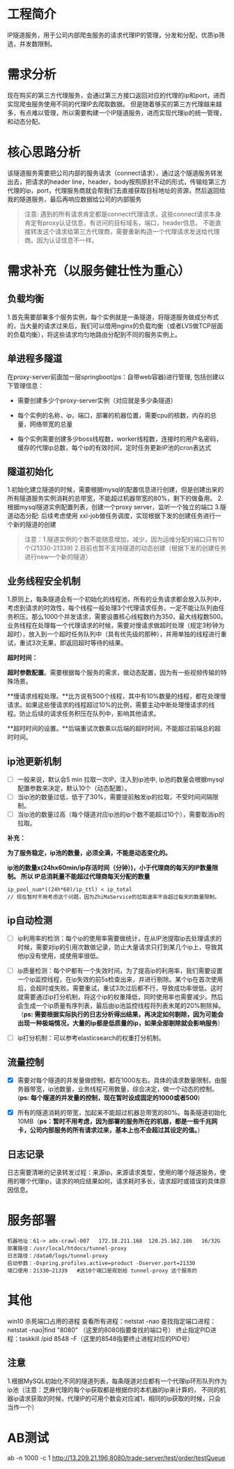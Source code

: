 # 工程简介
IP隧道服务，用于公司内部爬虫服务的请求代理IP的管理，分发和分配，优质ip筛选，并发数限制。



# 需求分析
现在购买的第三方代理服务，会通过第三方接口返回对应的代理的ip和port，进而实现爬虫服务使用不同的代理IP去爬取数据。
但是随着够买的第三方代理越来越多，有点难以管理，所以需要构建一个IP隧道服务，进而实现代理ip的统一管理，和动态分配。



# 核心思路分析
该隧道服务需要把公司内部的服务请求（connect请求），通过这个隧道服务转发出去，把请求的header line，header，body按照原封不动的形式，传输给第三方代理的ip，port，代理服务商就会帮我们去直接获取目标地址的资源，然后返回给我的隧道服务，最后再响应数据给公司的内部服务
> 注意:
遇到的所有请求肯定都是connect代理请求，这些connect请求本身肯定有proxy认证信息，有访问的目标域名，端口，header信息。
不能直接转发这个请求给第三方代理商，需要重新构造一个代理请求发送给代理商。因为认证信息不一样。



# 需求补充（以服务健壮性为重心）



## 负载均衡

1.首先需要部署多个服务实例，每个实例就是一条隧道，将隧道服务做成分布式的，当大量的请求过来后，我们可以借用nginx的负载均衡（或者LVS做TCP层面的负载均衡），将这些请求均匀地路由分配到不同的服务实例上。



## 单进程多隧道
在proxy-server前面加一层springboot(ps：自带web容器)进行管理, 包括创建以下管理信息：
- 需要创建多少个proxy-server实例（对应就是多少条隧道）

- 每个实例的名称，ip，端口，部署的机器位置，需要cpu的核数，内存的总量，网络带宽的总量

- 每个实例需要创建多少boss线程数，worker线程数，连接时的用户名密码，缓存的代理ip总数，每个ip的有效时间，定时任务更新IP池的cron表达式

  

## 隧道初始化
1.初始化建立隧道的时候，需要根据mysql的配置信息进行创建，但是创建出来的所有隧道服务实例消耗的总带宽，不能超过机器带宽的80%，剩下的做备用。
2.根据mysql隧道实例配置列表，创建一个proxy server，监听一个独立的端口
3.隧道动态分配: 后续考虑使用 xxl-job做任务调度，实现根据下发的创建任务进行一个新的隧道的创建

> 注意：1.隧道实例的个数不能随意增加，减少，因为运维分配的端口只有10个(21330-21339)  2.目前也暂不支持隧道的动态创建（根据下发的创建任务进行new一个新的隧道）



## 业务线程安全机制

1.原则上，每条隧道会有一个初始化的线程池，所有的业务请求都会放入队列中，考虑到请求的时效性，每个线程一般处理3个代理请求任务，一定不能让队列由任务积压。那么1000个并发请求，需要设置核心线程数约为350，最大线程数500。业务线程在处理每一个代理请求的时候，需要对慢请求做超时处理（规定3秒钟为超时），放入到一个超时任务队列中（具有优先级的那种），并用单独的线程进行重试，重试3次无果，即返回超时等待的结果。

**超时时间：**

**超时参数配置**。需要根据每个服务的需求，做动态配置，因为有一些视频传输的特殊场景。

**慢请求线程处理。**比方说有500个线程，其中有10%数量的线程，都在处理慢请求。如果这些慢请求的线程超过10%的比例，需要主动中断处理慢请求的线程。防止后续的请求任务积压在队列中，影响其他请求。

**超时时间的设置。**后端重试次数乘以后端的超时时间，不能超过前端总的超时时间。



## ip池更新机制
- [ ] 一般来说，默认会5 min 拉取一次IP，注入到ip池中, ip池的数量会根据mysql配置参数来决定，默认10个（动态配置）。
- [ ] 当ip池的数量过低，低于了30%，需要提前触发ip的拉取，不受时间间隔限制。
- [ ] 当ip池的数量过高（每个隧道对应ip池的ip个数不能超过10个），需要取消ip的拉取。

**补充：**

**为了服务稳定，ip池的数量，必须全满，不能是动态变化的。**

**ip池的数量x(24hx60min/ip存活时间（分钟）)，小于代理商的每天的IP数量限制。 所以 IP总消耗量不能超过代理商每天分配的数量**

```shell
ip_pool_num*((24h*60)/ip_ttl) < ip_total
// 现在暂时不用考虑这个问题，因为ZhiMaService的拉取速率不会超过每天的数量限制。
```



## ip自动检测
- [ ] ip利用率的检测：每个ip的使用率需要做统计，在从IP池提取ip去处理请求的时候，需要对ip的引用次数做记录，防止大量请求只打到某几个ip上，导致其他ip没有使用，或使用率很低。
- [ ] ip质量检测：每个IP都有一个失效时间，为了提高ip的利用率，我们需要设置一个ip监控线程，在ip失效的前5s检查出来，并进行剔除。某个ip在首次使用后，会超时或失败。需要重试，重试3次过后都不行，导致成功率很低。这时就需要通过ip打分机制，将这个ip的权重降低，同时使用率也需要减少。然后会生成一个ip质量有序列表，最后由ip池监控线程将列表末尾的20%剔除掉。（**ps: 需要根据实际执行的日志分析得出结果，再决定如何剔除，因为可能会出现一种极端情况，大量的ip都是低质量的ip，如果全部剔除就会影响服务**）
- [ ] ip打分机制：可以参考elasticsearch的权重打分机制。



## 流量控制
- [x] 需要对每个隧道的并发量做控制，都在1000左右。具体的请求数量限制，由服务器带宽，ip池数量，业务线程可用数量，综合决定，做一个动态的控制。(**ps: 每个隧道的并发量的控制，现在暂时设成固定的1000或者500**)
- [x] 所有的隧道消耗的带宽，加起来不能超过机器总带宽的80%。每条隧道初始化10MB（**ps：暂时不用考虑，因为部署的服务所在的机器，都是一些千兆网卡，公司内部服务的所有请求过来，基本上也不会超过其设定的值。**）



## 日志记录

日志需要清晰的记录转发过程：来源ip，来源请求类型，使用的哪个隧道服务，使用的哪个代理ip，请求的响应结果如何，请求耗时多长，请求超时或错误的具体原因信息。



# 服务部署

```shell
机器地址：61-> adx-crawl-007   172.18.211.168  120.25.162.186   16/32G
部署路径：/usr/local/htdocs/tunnel-proxy
日志路径：/data0/logs/tunnel-proxy
启动参数：-Dspring.profiles.active=product -Dserver.port=21330
端口使用：21330~21339   #这10个端口是规划给 tunnel-proxy 这个服务的
```



# 其他

win10 杀死端口占用的进程
查看所有进程：netstat -nao
查找指定端口进程： netstat -nao|find "8080" （这里的8080指要查找的端口号）
终止指定PID进程：taskkill /pid 8548 -F（这里的8548指要终止进程对应的PID号）



## 注意

1.根据MySQL初始化不同的隧道列表，每条隧道对应都有一个代理ip环形队列作为ip池（注意：芝麻代理的每个ip获取都是根据你的本机器的ip来计算的，
不同的机器ip请求获取的时候，代理IP的可用个数会对应减1，相同的ip获取的时候，只会当作一个）



# AB测试

ab -n 1000 -c 1 http://13.209.21.196:8080/trade-server/test/order/testQueue



